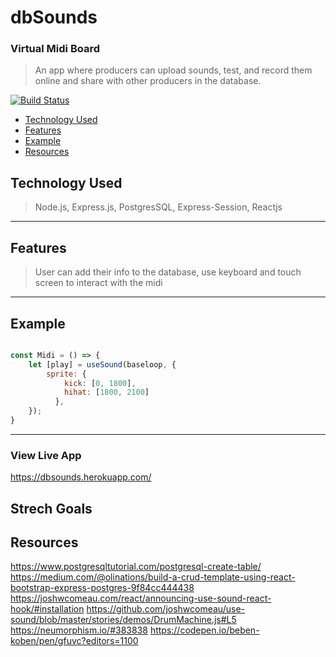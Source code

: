 # dbSounds
### Virtual Midi Board
> An app where producers can upload sounds, test, and record them online and share with other producers in the database.


[![Build Status](http://img.shields.io/travis/badges/badgerbadgerbadger.svg?style=flat-square)](https://travis-ci.org/badges/badgerbadgerbadger) 

- [Technology Used](#TechnologyUsed)
- [Features](#Features)
- [Example](#Example)
- [Resources](#Resources)


## Technology Used
>Node.js, Express.js, PostgresSQL, Express-Session, Reactjs
---

## Features 
>User can add their info to the database, use keyboard and touch screen to interact with the midi
---

## Example 

```javascript

const Midi = () => { 
    let [play] = useSound(baseloop, {
        sprite: {
            kick: [0, 1800],
            hihat: [1800, 2100]
          },
    });
}
```

---


### View Live App 
https://dbsounds.herokuapp.com/

## Strech Goals


## Resources 
https://www.postgresqltutorial.com/postgresql-create-table/
https://medium.com/@olinations/build-a-crud-template-using-react-bootstrap-express-postgres-9f84cc444438
https://joshwcomeau.com/react/announcing-use-sound-react-hook/#installation
https://github.com/joshwcomeau/use-sound/blob/master/stories/demos/DrumMachine.js#L5
https://neumorphism.io/#383838
https://codepen.io/beben-koben/pen/gfuvc?editors=1100